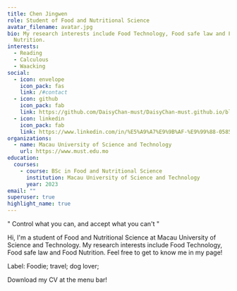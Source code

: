 ```yaml
---
title: Chen Jingwen
role: Student of Food and Nutritional Science
avatar_filename: avatar.jpg
bio: My research interests include Food Technology, Food safe law and Food
  Nutrition.
interests:
  - Reading
  - Calculous
  - Waacking
social:
  - icon: envelope
    icon_pack: fas
    link: /#contact
  - icon: github
    icon_pack: fab
    link: https://github.com/DaisyChan-must/DaisyChan-must.github.io/blob/main/content/authors/admin/_index.md
  - icon: linkedin
    icon_pack: fab
    link: https://www.linkedin.com/in/%E5%A9%A7%E9%9B%AF-%E9%99%88-0585b01a7/
organizations:
  - name: Macau University of Science and Technology
    url: https://www.must.edu.mo
education:
  courses:
    - course: BSc in Food and Nutritional Science
      institution: Macau University of Science and Technology
      year: 2023
email: ""
superuser: true
highlight_name: true
---
```

" Control what you can, and accept what you can't "

Hi, I'm a student of Food and Nutritional Science at Macau University of Science and Technology. My research interests include Food Technology, Food safe law and Food Nutrition. Feel free to get to know me in my page!

Label: Foodie; travel; dog lover;

Download my CV at the menu bar!
